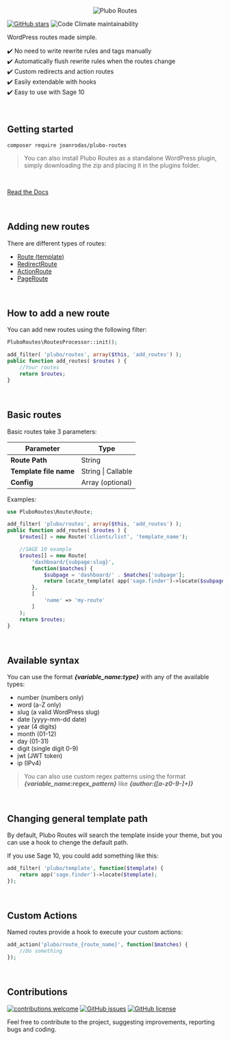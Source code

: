 <p align="center">
  <img src='https://github.com/joanrodas/plubo-docs/blob/main/src/.vuepress/public/images/plubo-routes-banner.png?raw=true' alt='Plubo Routes' />
</p>

[![GitHub stars](https://img.shields.io/github/stars/joanrodas/plubo-routes?style=for-the-badge)](https://github.com/joanrodas/plubo-routes/stargazers)
![Code Climate maintainability](https://img.shields.io/codeclimate/maintainability-percentage/joanrodas/plubo-routes?style=for-the-badge)

WordPress routes made simple.


✔️  No need to write rewrite rules and tags manually\
✔️  Automatically flush rewrite rules when the routes change\
✔️  Custom redirects and action routes\
✔️  Easily extendable with hooks\
✔️  Easy to use with Sage 10


<br/>

## Getting started

`composer require joanrodas/plubo-routes`

> You can also install Plubo Routes as a standalone WordPress plugin, simply downloading the zip and placing it in the plugins folder.

<br/>

[Read the Docs](https://www.plubo.dev/docs/routing/)

<br>

## Adding new routes

There are different types of routes:

- [Route (template)](https://www.plubo.dev/docs/routing/)
- [RedirectRoute](https://www.plubo.dev/docs/routing/redirect-routes.html)
- [ActionRoute](https://www.plubo.dev/docs/routing/action-routes.html)
- [PageRoute](https://www.plubo.dev/docs/routing/page-routes.html)

<br>

## How to add a new route

You can add new routes using the following filter:

```php
PluboRoutes\RoutesProcessor::init();

add_filter( 'plubo/routes', array($this, 'add_routes') );
public function add_routes( $routes ) {
    //Your routes
    return $routes;
}
```

<br>

## Basic routes

Basic routes take 3 parameters:

| Parameter  | Type |
| ------------- | ------------- |
| **Route Path**  | String  |
| **Template file name**  | String \| Callable  |
| **Config**  | Array (optional)  |

Examples:

```php
use PluboRoutes\Route\Route;

add_filter( 'plubo/routes', array($this, 'add_routes') );
public function add_routes( $routes ) {
    $routes[] = new Route('clients/list', 'template_name');

    //SAGE 10 example
    $routes[] = new Route(
        'dashboard/{subpage:slug}',
        function($matches) {
            $subpage = 'dashboard/' . $matches['subpage'];
            return locate_template( app('sage.finder')->locate($subpage) );
        },
        [
            'name' => 'my-route'
        ]
    );
    return $routes;
}
```

<br>

## Available syntax

You can use the format ***{variable_name:type}*** with any of the available types:

* number (numbers only)
* word (a-Z only)
* slug (a valid WordPress slug)
* date (yyyy-mm-dd date)
* year (4 digits)
* month (01-12)
* day (01-31)
* digit (single digit 0-9)
* jwt (JWT token)
* ip (IPv4)

> You can also use custom regex patterns using the format ***{variable_name:regex_pattern}*** like ***{author:([a-z0-9-]+)}***

<br>

## Changing general template path

By default, Plubo Routes will search the template inside your theme, but you can use a hook to chenge the default path.

If you use Sage 10, you could add something like this:

```php
add_filter( 'plubo/template', function($template) {
    return app('sage.finder')->locate($template);
});
```

<br>

## Custom Actions

Named routes provide a hook to execute your custom actions:

```php
add_action('plubo/route_{route_name}', function($matches) {
    //Do something
});
```

<br>

## Contributions
[![contributions welcome](https://img.shields.io/badge/contributions-welcome-brightgreen.svg?style=for-the-badge)](https://github.com/joanrodas/plubo-routes/issues)
[![GitHub issues](https://img.shields.io/github/issues/joanrodas/plubo-routes?style=for-the-badge)](https://github.com/joanrodas/plubo-routes/issues)
[![GitHub license](https://img.shields.io/github/license/joanrodas/plubo-routes?style=for-the-badge)](https://github.com/joanrodas/plubo-routes/blob/main/LICENSE)


Feel free to contribute to the project, suggesting improvements, reporting bugs and coding.
